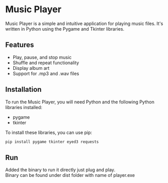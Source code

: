 # Music Player

Music Player is a simple and intuitive application for playing music files. It's written in Python using the Pygame and Tkinter libraries.

## Features

- Play, pause, and stop music
- Shuffle and repeat functionality
- Display album art
- Support for .mp3 and .wav files

## Installation

To run the Music Player, you will need Python and the following Python libraries installed:

- pygame
- tkinter

To install these libraries, you can use pip:

```bash
pip install pygame tkinter eyed3 requests

```

## Run
Added the binary to run it directly just plug and play.
<br> Binary can be found under dist folder with name of player.exe